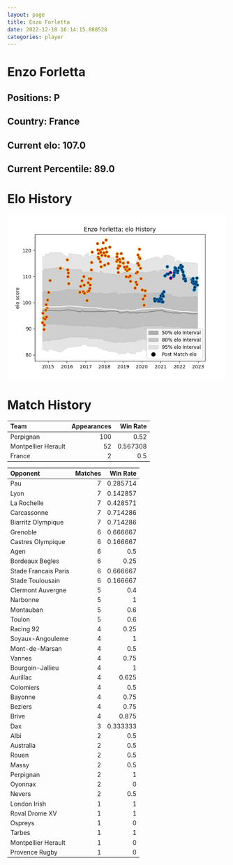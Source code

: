```yaml
---  
layout: page  
title: Enzo Forletta  
date: 2022-12-18 16:14:15.888528  
categories: player  
---
```

# Enzo Forletta

## Positions: P

## Country: France

## Current elo: 107.0

## Current Percentile: 89.0

# Elo History


![elo history](history_EnzoForletta.png)
# Match History


| Team                |   Appearances |   Win Rate |
|:--------------------|--------------:|-----------:|
| Perpignan           |           100 |   0.52     |
| Montpellier Herault |            52 |   0.567308 |
| France              |             2 |   0.5      |

| Opponent             |   Matches |   Win Rate |
|:---------------------|----------:|-----------:|
| Pau                  |         7 |   0.285714 |
| Lyon                 |         7 |   0.142857 |
| La Rochelle          |         7 |   0.428571 |
| Carcassonne          |         7 |   0.714286 |
| Biarritz Olympique   |         7 |   0.714286 |
| Grenoble             |         6 |   0.666667 |
| Castres Olympique    |         6 |   0.166667 |
| Agen                 |         6 |   0.5      |
| Bordeaux Begles      |         6 |   0.25     |
| Stade Francais Paris |         6 |   0.666667 |
| Stade Toulousain     |         6 |   0.166667 |
| Clermont Auvergne    |         5 |   0.4      |
| Narbonne             |         5 |   1        |
| Montauban            |         5 |   0.6      |
| Toulon               |         5 |   0.6      |
| Racing 92            |         4 |   0.25     |
| Soyaux-Angouleme     |         4 |   1        |
| Mont-de-Marsan       |         4 |   0.5      |
| Vannes               |         4 |   0.75     |
| Bourgoin-Jallieu     |         4 |   1        |
| Aurillac             |         4 |   0.625    |
| Colomiers            |         4 |   0.5      |
| Bayonne              |         4 |   0.75     |
| Beziers              |         4 |   0.75     |
| Brive                |         4 |   0.875    |
| Dax                  |         3 |   0.333333 |
| Albi                 |         2 |   0.5      |
| Australia            |         2 |   0.5      |
| Rouen                |         2 |   0.5      |
| Massy                |         2 |   0.5      |
| Perpignan            |         2 |   1        |
| Oyonnax              |         2 |   0        |
| Nevers               |         2 |   0.5      |
| London Irish         |         1 |   1        |
| Roval Drome XV       |         1 |   1        |
| Ospreys              |         1 |   0        |
| Tarbes               |         1 |   1        |
| Montpellier Herault  |         1 |   0        |
| Provence Rugby       |         1 |   0        |